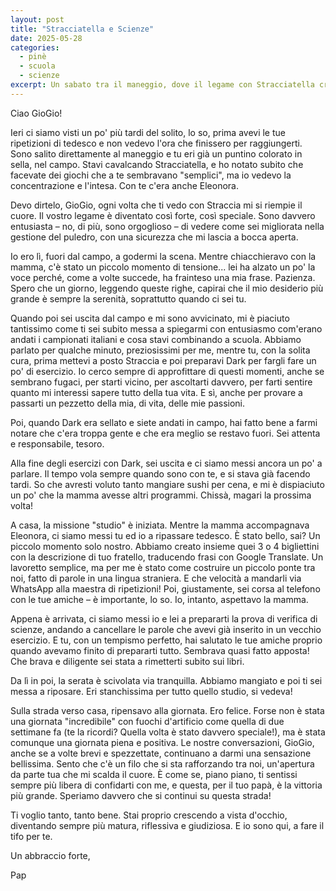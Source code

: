 ```yaml
---
layout: post
title: "Stracciatella e Scienze"
date: 2025-05-28
categories:
  - pinè
  - scuola
  - scienze
excerpt: Un sabato tra il maneggio, dove il legame con Stracciatella cresce a vista d'occhio, e lo studio serale. Piccole conversazioni preziose e la speranza di un'apertura sempre maggiore.
---
```


Ciao GioGio!

Ieri ci siamo visti un po' più tardi del solito, lo so, prima avevi le tue ripetizioni di tedesco e non vedevo l'ora che finissero per raggiungerti. Sono salito direttamente al maneggio e tu eri già un puntino colorato in sella, nel campo. Stavi cavalcando Stracciatella, e ho notato subito che facevate dei giochi che a te sembravano "semplici", ma io vedevo la concentrazione e l'intesa. Con te c'era anche Eleonora.

Devo dirtelo, GioGio, ogni volta che ti vedo con Straccia mi si riempie il cuore. Il vostro legame è diventato così forte, così speciale. Sono davvero entusiasta – no, di più, sono orgoglioso – di vedere come sei migliorata nella gestione del puledro, con una sicurezza che mi lascia a bocca aperta.

Io ero lì, fuori dal campo, a godermi la scena. Mentre chiacchieravo con la mamma, c'è stato un piccolo momento di tensione... lei ha alzato un po' la voce perché, come a volte succede, ha frainteso una mia frase. Pazienza. Spero che un giorno, leggendo queste righe, capirai che il mio desiderio più grande è sempre la serenità, soprattutto quando ci sei tu.

Quando poi sei uscita dal campo e mi sono avvicinato, mi è piaciuto tantissimo come ti sei subito messa a spiegarmi con entusiasmo com'erano andati i campionati italiani e cosa stavi combinando a scuola. Abbiamo parlato per qualche minuto, preziosissimi per me, mentre tu, con la solita cura, prima mettevi a posto Straccia e poi preparavi Dark per fargli fare un po' di esercizio. Io cerco sempre di approfittare di questi momenti, anche se sembrano fugaci, per starti vicino, per ascoltarti davvero, per farti sentire quanto mi interessi sapere tutto della tua vita. E sì, anche per provare a passarti un pezzetto della mia, di vita, delle mie passioni.

Poi, quando Dark era sellato e siete andati in campo, hai fatto bene a farmi notare che c'era troppa gente e che era meglio se restavo fuori. Sei attenta e responsabile, tesoro.

Alla fine degli esercizi con Dark, sei uscita e ci siamo messi ancora un po' a parlare. Il tempo vola sempre quando sono con te, e si stava già facendo tardi. So che avresti voluto tanto mangiare sushi per cena, e mi è dispiaciuto un po' che la mamma avesse altri programmi. Chissà, magari la prossima volta!

A casa, la missione "studio" è iniziata. Mentre la mamma accompagnava Eleonora, ci siamo messi tu ed io a ripassare tedesco. È stato bello, sai? Un piccolo momento solo nostro. Abbiamo creato insieme quei 3 o 4 bigliettini con la descrizione di tuo fratello, traducendo frasi con Google Translate. Un lavoretto semplice, ma per me è stato come costruire un piccolo ponte tra noi, fatto di parole in una lingua straniera. E che velocità a mandarli via WhatsApp alla maestra di ripetizioni! Poi, giustamente, sei corsa al telefono con le tue amiche – è importante, lo so. Io, intanto, aspettavo la mamma.

Appena è arrivata, ci siamo messi io e lei a prepararti la prova di verifica di scienze, andando a cancellare le parole che avevi già inserito in un vecchio esercizio. E tu, con un tempismo perfetto, hai salutato le tue amiche proprio quando avevamo finito di prepararti tutto. Sembrava quasi fatto apposta! Che brava e diligente sei stata a rimetterti subito sui libri.

Da lì in poi, la serata è scivolata via tranquilla. Abbiamo mangiato e poi ti sei messa a riposare. Eri stanchissima per tutto quello studio, si vedeva!

Sulla strada verso casa, ripensavo alla giornata. Ero felice. Forse non è stata una giornata "incredibile" con fuochi d'artificio come quella di due settimane fa (te la ricordi? Quella volta è stato davvero speciale!), ma è stata comunque una giornata piena e positiva. Le nostre conversazioni, GioGio, anche se a volte brevi e spezzettate, continuano a darmi una sensazione bellissima. Sento che c'è un filo che si sta rafforzando tra noi, un'apertura da parte tua che mi scalda il cuore. È come se, piano piano, ti sentissi sempre più libera di confidarti con me, e questa, per il tuo papà, è la vittoria più grande. Speriamo davvero che si continui su questa strada!

Ti voglio tanto, tanto bene. Stai proprio crescendo a vista d'occhio, diventando sempre più matura, riflessiva e giudiziosa. E io sono qui, a fare il tifo per te.

Un abbraccio forte,

Pap
